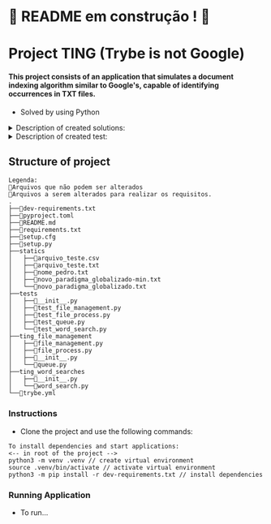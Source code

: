 # :construction: README em construção ! :construction:

# Project TING (Trybe is not Google)

#### This project consists of an application that simulates a document indexing algorithm similar to Google's, capable of identifying occurrences in TXT files.

* Solved by using Python

<details>
<summary>Description of created solutions:</summary>
<br>
  
| Function | Description | Location |
| ----------- | ----------- | ----------- |
| `Queue`   | Class created for storing files by queues | `ting_file_management/queue.py` |
| `txt_importer`   | Function capable of reading TXT files and returning them in list format | `ting_file_management/file_management.py` |
| `process`   | Function to import information from TXT file and add it to instance of `Queue` Class | `ting_file_management/file_process.py` |
| `remove`   | Function to remove first processed file present in instance | `ting_file_management/file_process.py` |
| `file_metadata`   | Function to find data in instance via given index | `ting_file_management/file_process.py` |
| `exists_word`   | Function to check for existence of a word in all processed files, returning a simplified report | `ting_word_searches/word_search.py` |
| `search_by_word`   | - | `ting_word_searches/word_search.py` |

</details>

<details>
<summary>Description of created test:</summary>
<br>
  
| Test | Description | Location |
| ----------- | ----------- | ----------- |
| `test_basic_priority_queueing`   | - | `tests/priority_queue/test_priority_queue.py` |

</details>


## Structure of project
  ```
  Legenda:
  🔸Arquivos que não podem ser alterados
  🔹Arquivos a serem alterados para realizar os requisitos.
  .
  ├──🔸dev-requirements.txt
  ├──🔸pyproject.toml
  ├──🔸README.md
  ├──🔸requirements.txt
  ├──🔸setup.cfg
  ├──🔸setup.py
  ├──statics
  │   ├──🔸arquivo_teste.csv
  │   ├──🔸arquivo_teste.txt
  │   ├──🔸nome_pedro.txt
  │   ├──🔸novo_paradigma_globalizado-min.txt
  │   └──🔸novo_paradigma_globalizado.txt
  ├──tests
  │   ├──🔸__init__.py
  │   ├──🔸test_file_management.py
  │   ├──🔸test_file_process.py
  │   ├──🔸test_queue.py
  │   └──🔸test_word_search.py
  ├──ting_file_management
  │   ├──🔹file_management.py
  │   ├──🔹file_process.py
  │   ├──🔸__init__.py
  │   └──🔹queue.py
  ├──ting_word_searches
  │   ├──🔸__init__.py
  │   └──🔹word_search.py
  └──🔸trybe.yml
```

### Instructions
* Clone the project and use the following commands:
  
```
To install dependencies and start applications:
<-- in root of the project -->
python3 -m venv .venv // create virtual environment
source .venv/bin/activate // activate virtual environment
python3 -m pip install -r dev-requirements.txt // install dependencies

```
### Running Application
* To run...
